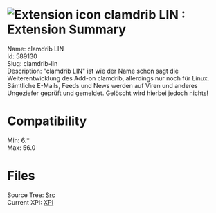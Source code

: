 # ![Extension icon](https://addons.thunderbird.net/user-media/addon_icons/589/589130-64.png?modified=1551038349) clamdrib LIN : Extension Summary

Name: clamdrib LIN  
Id: 589130  
Slug: clamdrib-lin  
Description: "clamdrib LIN" ist wie der Name schon sagt die Weiterentwicklung des Add-on clamdrib, allerdings nur noch für Linux. Sämtliche E-Mails, Feeds und News werden auf Viren und anderes Ungeziefer geprüft und gemeldet. Gelöscht wird hierbei jedoch nichts!
  

# Compatibility
Min: 6.*  
Max: 56.0  

# Files

Source Tree: [Src](C:/Dev/Thunderbird/ThunderKdB/xall/xOther/589130-clamdrib-lin/src)  
Current XPI: [XPI](C:/Dev/Thunderbird/ThunderKdB/xall/xOther/589130-clamdrib-lin/xpi)  



